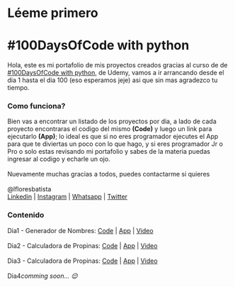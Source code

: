 # Léeme primero
# #100DaysOfCode with python

Hola, este es mi portafolio de mis proyectos creados gracias al curso de de <a href="https://www.udemy.com/course/100-days-of-code/" target="_blank">#100DaysOfCode with python</a>, de Udemy, vamos a ir arrancando desde el dia 1 hasta el dia 100 (eso esperamos jeje) asi que sin mas agradezco tu tiempo.

<h3>Como funciona?</h3>
Bien vas a encontrar un listado de los proyectos por dia, a lado de cada proyecto encontraras el codigo del mismo <b>(Code)</b> y luego un link para ejecutarlo <b>(App)</b>; lo ideal es que si no eres programador ejecutes el App para que te diviertas un poco con lo que hago, y si eres programador Jr o Pro o solo estas revisando mi portafolio y sabes de la materia puedas ingresar al codigo y echarle un ojo.
<br>
<br>
Nuevamente muchas gracias a todos, puedes contactarme si quieres
<br>
<br>
@lfloresbatista
<br><a href="https://www.linkedin.com/in/luisfloresb/" target="_blank">Linkedin</a> | <a href="https://instagram.com/soy.krlomagno" target="_blank">Instagram</a> | <a href="https://wa.me/50766319520" target="_blank">Whatsapp</a> | <a href="https://twitter.com/lfloresbatista" target="_blank">Twitter</a>
<h3>Contenido</h3>

Dia1 - Generador de Nombres: <a href="https://github.com/lfloresbatista/100DaysOfCode/blob/main/100%20Proyectos/day1-generador-nombre.py">Code</a> | <a href="https://replit.com/@lfloresbatista/Generador-de-Nombres?v=1" target="_blank">App</a> | <a href="https://www.instagram.com/p/Cba632qJHfE/" target="_blank">Video</a>
<br>
<br>
Dia2 - Calculadora de Propinas: <a href="https://github.com/lfloresbatista/100DaysOfCode/blob/main/100%20Proyectos/day2-calculadora-propina.py">Code</a> | <a href="https://replit.com/@lfloresbatista/Calculadora-de-Propinas?v=1" target="_blank">App</a> | <a href="https://www.instagram.com/tv/CbfVTc-LI51/?utm_medium=copy_link" target="_blank">Video</a>
<br>
<br>
Dia3 - Calculadora de Propinas: <a href="https://github.com/lfloresbatista/100DaysOfCode/blob/main/100%20Proyectos/day3-busqueda-tesoro.py">Code</a> | <a href="https://replit.com/@lfloresbatista/La-busqueda-del-tesoro" target="_blank">App</a> | <a href="#" target="_blank">Video</a>
<br>
<br>
Dia4<i>comming soon... :relieved:</i>
<br>
<br>
